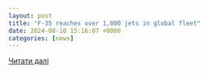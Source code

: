 ```yaml
---
layout: post
title: "F-35 reaches over 1,000 jets in global fleet"
date: 2024-08-10 15:16:07 +0000
categories: [news]
---
```


[Читати далі](https://ukdefencejournal.org.uk/f-35-reaches-over-1000-jets-in-global-fleet/)
